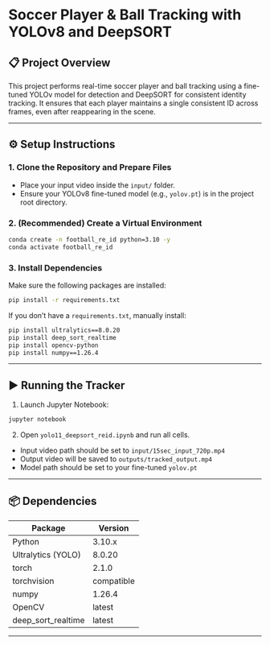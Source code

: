 # Soccer Player & Ball Tracking with YOLOv8 and DeepSORT

## 📋 Project Overview

This project performs real-time soccer player and ball tracking using a fine-tuned YOLOv model for detection and DeepSORT for consistent identity tracking. It ensures that each player maintains a single consistent ID across frames, even after reappearing in the scene.

---

## ⚙️ Setup Instructions

### 1. Clone the Repository and Prepare Files

* Place your input video inside the `input/` folder.
* Ensure your YOLOv8 fine-tuned model (e.g., `yolov.pt`) is in the project root directory.

### 2. (Recommended) Create a Virtual Environment

```bash
conda create -n football_re_id python=3.10 -y
conda activate football_re_id
```

### 3. Install Dependencies

Make sure the following packages are installed:

```bash
pip install -r requirements.txt
```

If you don’t have a `requirements.txt`, manually install:

```bash
pip install ultralytics==8.0.20
pip install deep_sort_realtime
pip install opencv-python
pip install numpy==1.26.4
```

---

## ▶️ Running the Tracker

1. Launch Jupyter Notebook:

```bash
jupyter notebook
```

2. Open `yolo11_deepsort_reid.ipynb` and run all cells.

* Input video path should be set to `input/15sec_input_720p.mp4`
* Output video will be saved to `outputs/tracked_output.mp4`
* Model path should be set to your fine-tuned `yolov.pt`

---

## 📦 Dependencies

| Package              | Version    |
| -------------------- | ---------- |
| Python               | 3.10.x     |
| Ultralytics (YOLO)   | 8.0.20     |
| torch                | 2.1.0      |
| torchvision          | compatible |
| numpy                | 1.26.4     |
| OpenCV               | latest     |
| deep\_sort\_realtime | latest     |

---
